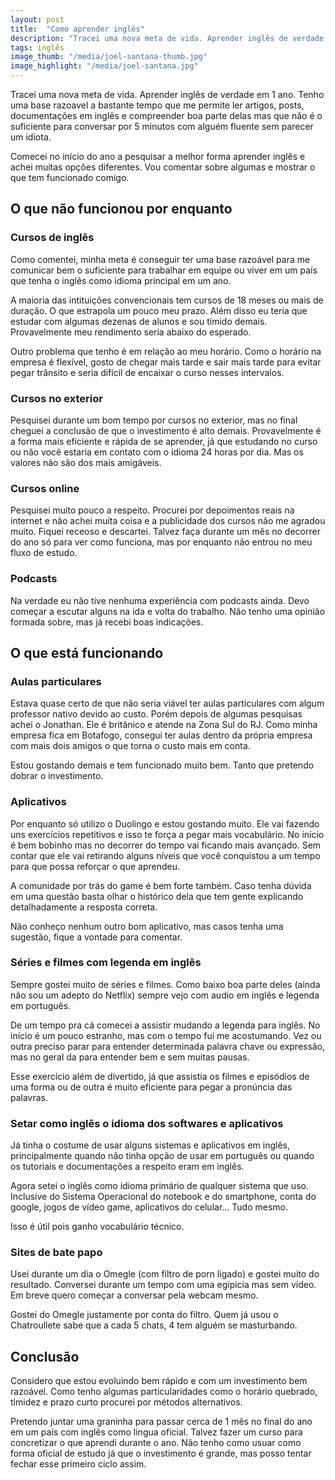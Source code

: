 ```yaml
---
layout: post
title:  "Como aprender inglês"
description: "Tracei uma nova meta de vida. Aprender inglês de verdade em 1 ano. Tenho uma base razoavel a bastante tempo que me permite ler artigos, posts, documentações em inglês e compreender boa parte delas mas que não é o suficiente para conversar por 5 minutos com alguém fluente sem parecer um idiota."
tags: inglês
image_thumb: "/media/joel-santana-thumb.jpg"
image_highlight: "/media/joel-santana.jpg"
---
```


Tracei uma nova meta de vida. Aprender inglês de verdade em 1 ano. Tenho uma base razoavel a bastante tempo que me permite ler artigos, posts, documentações em inglês e compreender boa parte delas mas que não é o suficiente para conversar por 5 minutos com alguém fluente sem parecer um idiota.

<!--more-->

Comecei no início do ano a pesquisar a melhor forma aprender inglês e achei muitas opções diferentes. Vou comentar sobre algumas e mostrar o que tem funcionado comigo.

## O que não funcionou por enquanto

### Cursos de inglês

Como comentei, minha meta é conseguir ter uma base razoável para me comunicar bem o suficiente para trabalhar em equipe ou viver em um país que tenha o inglês como idioma principal em um ano.

A maioria das intituições convencionais tem cursos de 18 meses ou mais de duração. O que estrapola um pouco meu prazo. Além disso eu teria que estudar com algumas dezenas de alunos e sou tímido demais. Provavelmente meu rendimento seria abaixo do esperado.

Outro problema que tenho é em relação ao meu horário. Como o horário na empresa é flexível, gosto de chegar mais tarde e sair mais tarde para evitar pegar trânsito e seria difícil de encaixar o curso nesses intervalos.

### Cursos no exterior

Pesquisei durante um bom tempo por cursos no exterior, mas no final cheguei a conclusão de que o investimento é alto demais. Provavelmente é a forma mais eficiente e rápida de se aprender, já que estudando no curso ou não você estaria em contato com o idioma 24 horas por dia. Mas os valores não são dos mais amigáveis.

### Cursos online

Pesquisei muito pouco a respeito. Procurei por depoimentos reais na internet e não achei muita coisa e a publicidade dos cursos não me agradou muito. Fiquei receoso e descartei. Talvez faça durante um mês no decorrer do ano só para ver como funciona, mas por enquanto não entrou no meu fluxo de estudo.

### Podcasts

Na verdade eu não tive nenhuma experiência com podcasts ainda. Devo começar a escutar alguns na ida e volta do trabalho. Não tenho uma opinião formada sobre, mas já recebi boas indicações.

## O que está funcionando

### Aulas particulares

Estava quase certo de que não seria viável ter aulas particulares com algum professor nativo devido ao custo. Porém depois de algumas pesquisas achei o Jonathan. Ele é britânico e atende na Zona Sul do RJ. Como minha empresa fica em Botafogo, consegui ter aulas dentro da própria empresa com mais dois amigos o que torna o custo mais em conta.

Estou gostando demais e tem funcionado muito bem. Tanto que pretendo dobrar o investimento.

### Aplicativos 

Por enquanto só utilizo o Duolingo e estou gostando muito. Ele vai fazendo uns exercícios repetitivos e isso te força a pegar mais vocabulário. No início é bem bobinho mas no decorrer do tempo vai ficando mais avançado. Sem contar que ele vai retirando alguns níveis que você conquistou a um tempo para que possa reforçar o que aprendeu.

A comunidade por trás do game é bem forte também. Caso tenha dúvida em uma questão basta olhar o histórico dela que tem gente explicando detalhadamente a resposta correta.

Não conheço nenhum outro bom aplicativo, mas casos tenha uma sugestão, fique a vontade para comentar.

### Séries e filmes com legenda em inglês

Sempre gostei muito de séries e filmes. Como baixo boa parte deles (ainda não sou um adepto do Netflix) sempre vejo com audio em inglês e legenda em português.

De um tempo pra cá comecei a assistir mudando a legenda para inglês. No início é um pouco estranho, mas com o tempo fui me acostumando. Vez ou outra preciso parar para entender determinada palavra chave ou expressão, mas no geral da para entender bem e sem muitas pausas.

Esse exercício além de divertido, já que assistia os filmes e episódios de uma forma ou de outra é muito eficiente para pegar a pronúncia das palavras.

### Setar como inglês o idioma dos softwares e aplicativos

Já tinha o costume de usar alguns sistemas e aplicativos em inglês, principalmente quando não tinha opção de usar em português ou quando os tutoriais e documentações a respeito eram em inglês. 

Agora setei o inglês como idioma primário de qualquer sistema que uso. Inclusive do Sistema Operacional do notebook e do smartphone, conta do google, jogos de vídeo game, aplicativos do celular... Tudo mesmo.

Isso é útil pois ganho vocabulário técnico. 

### Sites de bate papo

Usei durante um dia o Omegle (com filtro de porn ligado) e gostei muito do resultado. Conversei durante um tempo com uma egípicia mas sem vídeo. Em breve quero começar a conversar pela webcam mesmo.

Gostei do Omegle justamente por conta do filtro. Quem já usou o Chatroullete sabe que a cada 5 chats, 4 tem alguém se masturbando.

## Conclusão

Considero que estou evoluindo bem rápido e com um investimento bem razoável. Como tenho algumas particularidades como o horário quebrado, timidez e prazo curto procurei por métodos alternativos. 

Pretendo juntar uma graninha para passar cerca de 1 mês no final do ano em um país com inglês como lingua oficial. Talvez fazer um curso para concretizar o que aprendi durante o ano. Não tenho como usuar como forma oficial de estudo já que o investimento é grande, mas posso tentar fechar esse primeiro ciclo assim.